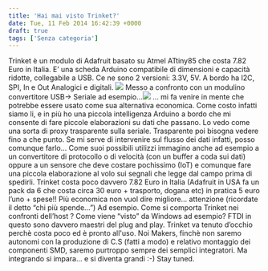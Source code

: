 ```yaml
---
title: 'Hai mai visto Trinket?'
date: Tue, 11 Feb 2014 16:42:39 +0000
draft: true
tags: ['Senza categoria']
---
```


Trinket è un modulo di Adafruit basato su Atmel   ATtiny85 che costa 7.82 Euro in Italia. E’ una scheda Arduino compatibile di dimensioni e capacità ridotte, collegabile a USB. Ce ne sono 2 versioni: 3.3V,   5V. A bordo ha I2C, SPI, In e Out Analogici e digitali. ![](http://www.adafruit.com/adablog/wp-content/uploads/2014/02/Pasted_Image_2_2_14_9_23_PM-4.jpg)    Messo a confronto con un modulino convertitore USB-> Seriale ad esempio…![](https://dlnmh9ip6v2uc.cloudfront.net//images/products/9/7/1/6/09716-_00.jpg) … mi fa venire in mente che potrebbe essere usato come sua alternativa economica. Come costo infatti siamo li, e in più ho una piccola intelligenza Arduino a bordo che mi consente di fare piccole elaborazioni su dati che passano. Lo vedo come una sorta di proxy trasparente sulla seriale. Trasparente poi bisogna vedere fino a che punto. Se mi serve di intervenire sul flusso dei dati infatti, posso comunque farlo… Come suoi possibili utilizzi immagino anche ad esempio a un convertitore di protocollo o di velocità (con un buffer a   coda sui dati) oppure a un sensore che deve costare pochissimo (IoT) e comunque fare una piccola elaborazione al volo sui segnali che legge dal campo prima di spedirli. Trinket costa poco davvero 7.82 Euro in Italia (Adafruit in USA fa un pack da 6 che costa circa 30 euro + trasporto, dogana etc)   in pratica 5 euro l’uno + spese!! Più economica non vuol dire migliore… attenzione (ricordate il detto “chi più spende…”) Ad esempio. Come si comporta Trinket nei confronti dell’host ? Come viene “visto” da Windows ad esempio?   FTDI in   questo sono davvero maestri del plug and play. Trinket va tenuto d’occhio perchè costa poco ed è pronto all'uso. Noi Makers, finchè non saremo autonomi con la produzione di C.S (fatti a modo) e relativo montaggio dei componenti SMD, saremo purtroppo sempre dei semplici integratori. Ma integrando si impara...   e si diventa grandi :-) Stay tuned.